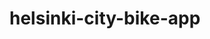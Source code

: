 # helsinki-city-bike-app
<!-- 
prerequisites: 
    install nodejs: 
    install expressjs
    install typescript, ts-node
    install prisma
    install prisma client
    istall morgan
    install jsonwebtoken, bcrypt, dotenv
    install express-validator
 -->